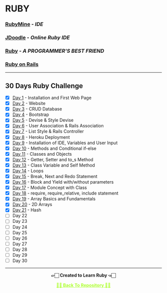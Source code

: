 # RUBY

### [RubyMine](https://www.jetbrains.com/ruby) - _IDE_

### [JDoodle](https://www.jdoodle.com/execute-ruby-online/) - _Online Ruby IDE_

### [Ruby](https://www.ruby-lang.org/en) - _A PROGRAMMER'S BEST FRIEND_

### [Ruby on Rails](https://rubyonrails.org)

---

## 30 Days Ruby Challenge

 - [x] [Day 1](https://github.com/Amey-Thakur/RUBY/tree/main/Day%201%20-%20Day%208) - Installation and First Web Page
 - [x] [Day 2](https://github.com/Amey-Thakur/RUBY/tree/main/Day%201%20-%20Day%208) - Website
 - [x] [Day 3](https://github.com/Amey-Thakur/RUBY/tree/main/Day%201%20-%20Day%208) - CRUD Database
 - [x] [Day 4](https://github.com/Amey-Thakur/RUBY/tree/main/Day%201%20-%20Day%208) - Bootstrap
 - [x] [Day 5](https://github.com/Amey-Thakur/RUBY/tree/main/Day%201%20-%20Day%208) - Devise & Style Devise
 - [x] [Day 6](https://github.com/Amey-Thakur/RUBY/tree/main/Day%201%20-%20Day%208) - User Association & Rails Association
 - [x] [Day 7](https://github.com/Amey-Thakur/RUBY/tree/main/Day%201%20-%20Day%208) - List Style & Rails Controller
 - [x] [Day 8](https://github.com/Amey-Thakur/RUBY/tree/main/Day%201%20-%20Day%208) - Heroku Deployment
 - [x] [Day 9](https://github.com/Amey-Thakur/RUBY/tree/main/Day%209) - Installation of IDE, Variables and User Input
 - [x] [Day 10](https://github.com/Amey-Thakur/RUBY/tree/main/Day%2010) - Methods and Conditional if-else
 - [x] [Day 11](https://github.com/Amey-Thakur/RUBY/tree/main/Day%2011) - Classes and Objects
 - [x] [Day 12](https://github.com/Amey-Thakur/RUBY/tree/main/Day%2012) - Getter, Setter and to_s Method
 - [x] [Day 13](https://github.com/Amey-Thakur/RUBY/tree/main/Day%2013) - Class Variable and Self Method
 - [x] [Day 14](https://github.com/Amey-Thakur/RUBY/tree/main/Day%2014) - Loops
 - [x] [Day 15](https://github.com/Amey-Thakur/RUBY/tree/main/Day%2015) - Break, Next and Redo Statement
 - [x] [Day 16](https://github.com/Amey-Thakur/RUBY/tree/main/Day%2016) - Block and Yield with/without parameters
 - [x] [Day 17](https://github.com/Amey-Thakur/RUBY/tree/main/Day%2017) - Module Concept with Class
 - [x] [Day 18](https://github.com/Amey-Thakur/RUBY/tree/main/Day%2018) - require, require_relative, include statement
 - [x] [Day 19](https://github.com/Amey-Thakur/RUBY/tree/main/Day%2019) - Array Basics and Fundamentals
 - [x] [Day 20](https://github.com/Amey-Thakur/RUBY/tree/main/Day%2020) - 2D Arrays
 - [x] [Day 21](https://github.com/Amey-Thakur/RUBY/tree/main/Day%2021) - Hash
 - [ ] Day 22
 - [ ] Day 23
 - [ ] Day 24
 - [ ] Day 25
 - [ ] Day 26
 - [ ] Day 27
 - [ ] Day 28
 - [ ] Day 29
 - [ ] Day 30

---

<p align="center"> <b> 👉🏻 Created to Learn Ruby 👈🏻 <b> </p>
 
<p align="center"><a href='https://github.com/Amey-Thakur/RUBY', style='color: greenyellow;'> ✌🏻 Back To Repository ✌🏻</p>
 
